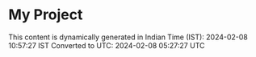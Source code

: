 # My Project

This content is dynamically generated in Indian Time (IST): 2024-02-08 10:57:27 IST
Converted to UTC: 2024-02-08 05:27:27 UTC

